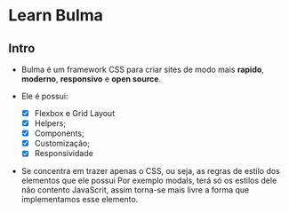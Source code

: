 # Learn Bulma

## Intro

- Bulma é um framework CSS para criar sites de modo mais **rapido**, **moderno**, **responsivo** e **open source**.

- Ele é possui: 
	- [x] Flexbox e Grid Layout
	- [x] Helpers;
	- [x] Components;
	- [x] Customização;
	- [x] Responsividade

- Se concentra em trazer apenas o CSS, ou seja, as regras de estilo dos elementos que ele possui
Por exemplo modals, terá só os estilos dele não contento JavaScrit, assim torna-se mais livre
a forma que implementamos esse elemento.
